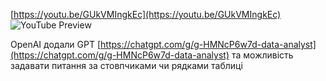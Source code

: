 <!--
date: 2025-02-02T23:23:04.273Z
-->


[https://youtu.be/GUkVMIngkEc](https://youtu.be/GUkVMIngkEc)
![YouTube Preview](https://img.youtube.com/vi/GUkVMIngkEc/mqdefault.jpg)


OpenAI додали GPT  [https://chatgpt.com/g/g-HMNcP6w7d-data-analyst](https://chatgpt.com/g/g-HMNcP6w7d-data-analyst) та можливість задавати питання за стовпчиками чи рядками таблиці